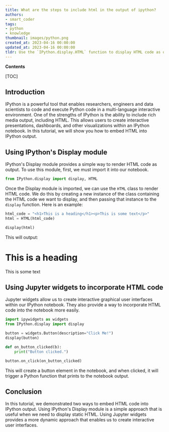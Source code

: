```yaml
---
title: What are the steps to include html in the output of ipython?
authors:
- smart_coder
tags:
- python
- knowledge
thumbnail: images/python.png
created_at: 2023-04-16 00:00:00
updated_at: 2023-04-16 00:00:00
tldr: Use the `IPython.display.HTML` function to display HTML code as output in IPython.
---
```


**Contents**

[TOC]

## Introduction
IPython is a powerful tool that enables researchers, engineers and data scientists to code and execute Python code in a multi-language interactive environment. One of the strengths of IPython is the ability to include rich media output, including HTML. This allows users to create interactive presentations, dashboards, and other visualizations within an IPython notebook. In this tutorial, we will show you how to embed HTML into IPython output.

## Using IPython's Display module
IPython's Display module provides a simple way to render HTML code as output. To use this module, first, we must import it into our notebook.

```python
from IPython.display import display, HTML
```
Once the Display module is imported, we can use the `HTML` class to render HTML code. We do this by creating a new instance of the class containing the HTML code we want to display, and then passing that instance to the `display` function. Here is an example:

```python
html_code = "<h1>This is a heading</h1><p>This is some text</p>"
html = HTML(html_code)

display(html)
```

This will output:

<h1>This is a heading</h1><p>This is some text</p>

## Using Jupyter widgets to incorporate HTML code
Jupyter widgets allow us to create interactive graphical user interfaces within our IPython notebook. They also provide a way to incorporate HTML code into the notebook more easily. 

```python
import ipywidgets as widgets
from IPython.display import display

button = widgets.Button(description="Click Me!")
display(button)

def on_button_clicked(b):
    print("Button clicked.")

button.on_click(on_button_clicked)
```

This will create a button element in the notebook, and when clicked, it will trigger a Python function that prints to the notebook output.

## Conclusion
In this tutorial, we demonstrated two ways to embed HTML code into IPython output. Using IPython's Display module is a simple approach that is useful when we need to display static HTML. Using Jupyter widgets provides a more dynamic approach that enables us to create interactive user interfaces.
